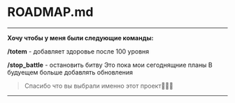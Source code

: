 # ROADMAP.md

---

**Хочу чтобы у меня были следующие команды:**

**/totem** - добавляет здоровье после 100 уровня

**/stop_battle** - остановить битву
Это пока мои сегоднящние планы 
В будуещем больше добавлять обновления
> Спасибо что вы выбрали именно этот проект🙏🙏🙏


---

